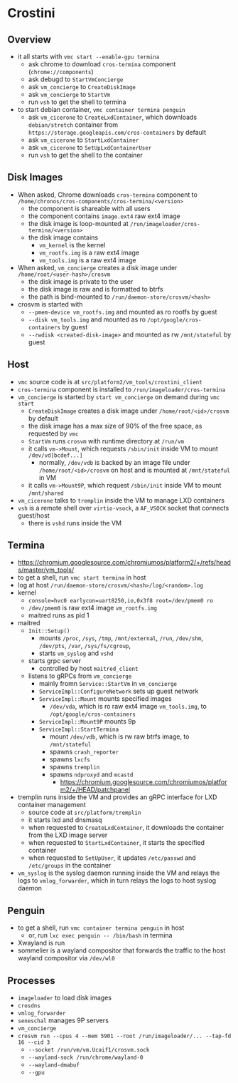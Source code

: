 Crostini
========

## Overview

- it all starts with `vmc start --enable-gpu termina`
  - ask chrome to download `cros-termina` component (`chrome://components`)
  - ask debugd to `StartVmConcierge`
  - ask `vm_concierge` to `CreateDiskImage`
  - ask `vm_concierge` to `StartVm`
  - run `vsh` to get the shell to termina
- to start debian container, `vmc container termina penguin`
  - ask `vm_cicerone` to `CreateLxdContainer`, which downloads
    `debian/stretch` container from
    `https://storage.googleapis.com/cros-containers` by default
  - ask `vm_cicerone` to `StartLxdContainer`
  - ask `vm_cicerone` to `SetUpLxdContainerUser`
  - run `vsh` to get the shell to the container

## Disk Images

- When asked, Chrome downloads `cros-termina` component to
  `/home/chronos/cros-components/cros-termina/<version>`
  - the component is shareable with all users
  - the component contains `image.ext4` raw ext4 image
  - the disk image is loop-mounted at
    `/run/imageloader/cros-termina/<version>`
  - the disk image contains
    - `vm_kernel` is the kernel
    - `vm_rootfs.img` is a raw ext4 image
    - `vm_tools.img` is a raw ext4 image
- When asked, `vm_concierge` creates a disk image under
  `/home/root/<user-hash>/crosvm`
  - the disk image is private to the user
  - the disk image is raw and is formatted to btrfs
  - the path is bind-mounted to
    `/run/daemon-store/crosvm/<hash>`
- crosvm is started with
  - `--pmem-device vm_rootfs.img` and mounted as ro rootfs by guest
  - `--disk vm_tools.img` and mounted as ro `/opt/google/cros-containers` by
    guest
  - `--rwdisk <created-disk-image>` and mounted as rw `/mnt/stateful` by guest

## Host

- `vmc` source code is at `src/platform2/vm_tools/crostini_client`
- `cros-termina` component is installed to `/run/imageloader/cros-termina`
- `vm_concierge` is started by `start vm_concierge` on demand during `vmc start`
  - `CreateDiskImage` creates a disk image under `/home/root/<id>/crosvm` by
    default
  - the disk image has a max size of 90% of the free space, as requested by
    `vmc`
  - `StartVm` runs `crosvm` with runtime directory at `/run/vm`
  - it calls `vm->Mount`, which requests `/sbin/init` inside VM to mount `/dev/vd[bcdef...]`
    - normally, `/dev/vdb` is backed by an image file under
      `/home/root/<id>/crosvm` on host and is mounted at `/mnt/stateful` in
      VM
  - it calls `vm->Mount9P`, which request `/sbin/init` inside VM to mount `/mnt/shared`
- `vm_cicerone` talks to `tremplin` inside the VM to manage LXD containers
- `vsh` is a remote shell over `virtio-vsock`, a `AF_VSOCK` socket that
  connects guest/host
  - there is `vshd` runs inside the VM

## Termina

- <https://chromium.googlesource.com/chromiumos/platform2/+/refs/heads/master/vm_tools/>
- to get a shell, run `vmc start termina` in host
- log at host `/run/daemon-store/crosvm/<hash>/log/<random>.log`
- kernel
  - `console=hvc0 earlycon=uart8250,io,0x3f8 root=/dev/pmem0 ro`
  - `/dev/pmem0` is raw ext4 image `vm_rootfs.img`
  - maitred runs as pid 1
- maitred
  - `Init::Setup()`
    - mounts `/proc`, `/sys`, `/tmp`, `/mnt/external`, `/run`, `/dev/shm`,
      `/dev/pts`, `/var`, `/sys/fs/cgroup`, 
    - starts `vm_syslog` and `vshd`
  - starts grpc server
    - controlled by host `maitred_client`
  - listens to gRPCs from `vm_concierge`
    - mainly fromn `Service::StartVm` in `vm_concierge`
    - `ServiceImpl::ConfigureNetwork` sets up guest network
    - `ServiceImpl::Mount` mounts specified images
      - `/dev/vda`, which is ro raw ext4 image `vm_tools.img`, to
      	`/opt/google/cros-containers`
    - `ServiceImpl::Mount9P` mounts 9p
    - `ServiceImpl::StartTermina`
      - mount `/dev/vdb`, which is rw raw btrfs image, to `/mnt/stateful`
      - spawns `crash_reporter`
      - spawns `lxcfs`
      - spawns `tremplin`
      - spawns `ndproxyd` and `mcastd`
        - <https://chromium.googlesource.com/chromiumos/platform2/+/HEAD/patchpanel>
- tremplin runs inside the VM and provides an gRPC interface for LXD container management
  - source code at `src/platform/tremplin`
  - it starts lxd and dnsmasq
  - when requested to `CreateLxdContainer`, it downloads the container from
    the LXD image server
  - when requested to `StartLxdContainer`, it starts the specified container
  - when requested to `SetUpUser`, it updates `/etc/passwd` and `/etc/groups`
    in the container
- `vm_syslog` is the syslog daemon running inside the VM and relays the logs
  to `vmlog_forwarder`, which in turn relays the logs to host syslog daemon

## Penguin

- to get a shell, run `vmc container termina penguin` in host
  - or, run `lxc exec penguin -- /bin/bash` in termina
- Xwayland is run
- sommelier is a wayland compositor that forwards the traffic to the host
  wayland compositor via `/dev/wl0`

## Processes

- `imageloader` to load disk images
- `crosdns`
- `vmlog_forwarder`
- `seneschal` manages 9P servers
- `vm_concierge`
- `crosvm run --cpus 4 --mem 5901 --root /run/imageloader/... --tap-fd 16 --cid 3`
  - `--socket /run/vm/vm.Ucaif1/crosvm.sock`
  - `--wayland-sock /run/chrome/wayland-0`
  - `--wayland-dmabuf`
  - `--gpu`
